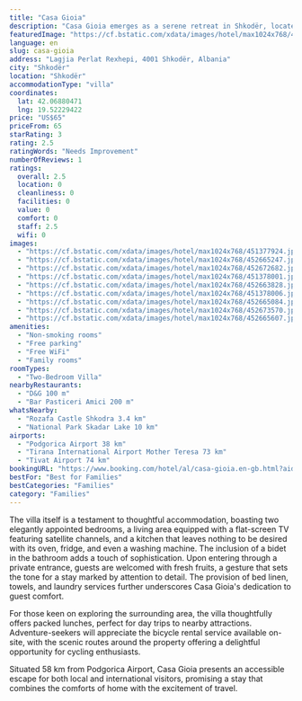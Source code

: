 ```yaml
---
title: "Casa Gioia"
description: "Casa Gioia emerges as a serene retreat in Shkodër, located a mere 49 km from the Port of Bar, offering a blend of comfort and convenience for travelers."
featuredImage: "https://cf.bstatic.com/xdata/images/hotel/max1024x768/451377924.jpg?k=53f0d95410050d817004bfda3b85e307d8ebbeb9a8ee71503ae6b2c14c3ac1df&o=&hp=1"
language: en
slug: casa-gioia
address: "Lagjia Perlat Rexhepi, 4001 Shkodër, Albania"
city: "Shkodër"
location: "Shkodër"
accommodationType: "villa"
coordinates:
  lat: 42.06880471
  lng: 19.52229422
price: "US$65"
priceFrom: 65
starRating: 3
rating: 2.5
ratingWords: "Needs Improvement"
numberOfReviews: 1
ratings:
  overall: 2.5
  location: 0
  cleanliness: 0
  facilities: 0
  value: 0
  comfort: 0
  staff: 2.5
  wifi: 0
images:
  - "https://cf.bstatic.com/xdata/images/hotel/max1024x768/451377924.jpg?k=53f0d95410050d817004bfda3b85e307d8ebbeb9a8ee71503ae6b2c14c3ac1df&o=&hp=1"
  - "https://cf.bstatic.com/xdata/images/hotel/max1024x768/452665247.jpg?k=6c3b62905e169152fa1a51885cf2db8a7527bcded817b3ac8d5b4710103ee662&o=&hp=1"
  - "https://cf.bstatic.com/xdata/images/hotel/max1024x768/452672682.jpg?k=744d7adc49334a13b02203a21d5d62a1706ad7c8e9c38694785de38c02cb8f88&o=&hp=1"
  - "https://cf.bstatic.com/xdata/images/hotel/max1024x768/451378001.jpg?k=f8eca5346cbc6ba36c1bcdea9bc508d39b36c248a2c6acb38530632a45893e32&o=&hp=1"
  - "https://cf.bstatic.com/xdata/images/hotel/max1024x768/452663828.jpg?k=df9fe5017df70d885e86400e8d67097a3f258fcef4039882809cd8acb3e1196d&o=&hp=1"
  - "https://cf.bstatic.com/xdata/images/hotel/max1024x768/451378006.jpg?k=e2b1a92d6c94728a6cb525e5399349950bebce96b28b432dc9dc18bd5547cae2&o=&hp=1"
  - "https://cf.bstatic.com/xdata/images/hotel/max1024x768/452665084.jpg?k=7f42830203ea4d0063b23e8ec3f94ebb13c98d4b9f19469e04a92264a5f48e80&o=&hp=1"
  - "https://cf.bstatic.com/xdata/images/hotel/max1024x768/452673570.jpg?k=50745d0d80982f628608ff44b07e607f10f25918f12a8ace39620aaf14ce0888&o=&hp=1"
  - "https://cf.bstatic.com/xdata/images/hotel/max1024x768/452665607.jpg?k=77686ea89be66af97403effe82f84f3f1968dc13795ea5c3a23c65ba02fa3c5b&o=&hp=1"
amenities:
  - "Non-smoking rooms"
  - "Free parking"
  - "Free WiFi"
  - "Family rooms"
roomTypes:
  - "Two-Bedroom Villa"
nearbyRestaurants:
  - "D&G 100 m"
  - "Bar Pasticeri Amici 200 m"
whatsNearby:
  - "Rozafa Castle Shkodra 3.4 km"
  - "National Park Skadar Lake 10 km"
airports:
  - "Podgorica Airport 38 km"
  - "Tirana International Airport Mother Teresa 73 km"
  - "Tivat Airport 74 km"
bookingURL: "https://www.booking.com/hotel/al/casa-gioia.en-gb.html?aid=8035640"
bestFor: "Best for Families"
bestCategories: "Families"
category: "Families"
---
```


The villa itself is a testament to thoughtful accommodation, boasting two elegantly appointed bedrooms, a living area equipped with a flat-screen TV featuring satellite channels, and a kitchen that leaves nothing to be desired with its oven, fridge, and even a washing machine. The inclusion of a bidet in the bathroom adds a touch of sophistication. Upon entering through a private entrance, guests are welcomed with fresh fruits, a gesture that sets the tone for a stay marked by attention to detail. The provision of bed linen, towels, and laundry services further underscores Casa Gioia's dedication to guest comfort.

For those keen on exploring the surrounding area, the villa thoughtfully offers packed lunches, perfect for day trips to nearby attractions. Adventure-seekers will appreciate the bicycle rental service available on-site, with the scenic routes around the property offering a delightful opportunity for cycling enthusiasts.

Situated 58 km from Podgorica Airport, Casa Gioia presents an accessible escape for both local and international visitors, promising a stay that combines the comforts of home with the excitement of travel.
